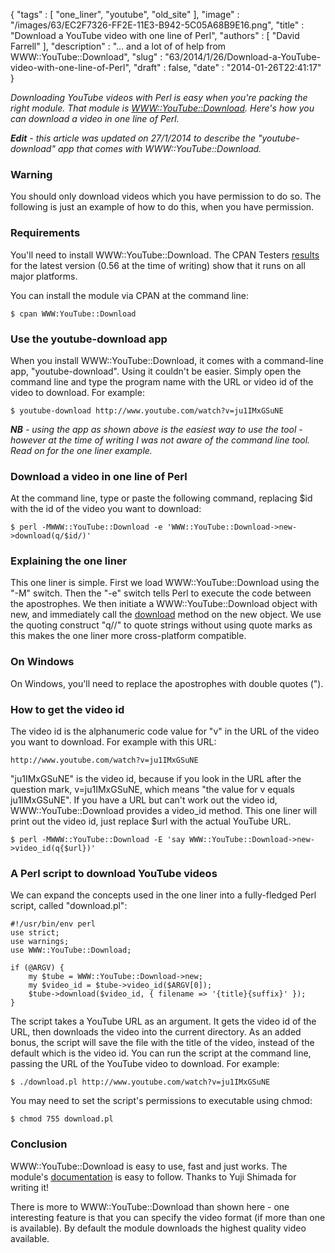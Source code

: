 {
   "tags" : [
      "one_liner",
      "youtube",
      "old_site"
   ],
   "image" : "/images/63/EC2F7326-FF2E-11E3-B942-5C05A68B9E16.png",
   "title" : "Download a YouTube video with one line of Perl",
   "authors" : [
      "David Farrell"
   ],
   "description" : "... and a lot of of help from WWW::YouTube::Download",
   "slug" : "63/2014/1/26/Download-a-YouTube-video-with-one-line-of-Perl",
   "draft" : false,
   "date" : "2014-01-26T22:41:17"
}

*Downloading YouTube videos with Perl is easy when you're packing the right module. That module is [WWW::YouTube::Download](https://metacpan.org/pod/WWW::YouTube::Download). Here's how you can download a video in one line of Perl.*

***Edit** - this article was updated on 27/1/2014 to describe the "youtube-download" app that comes with WWW::YouTube::Download.*

### Warning

You should only download videos which you have permission to do so. The following is just an example of how to do this, when you have permission.

### Requirements

You'll need to install WWW::YouTube::Download. The CPAN Testers [results](http://matrix.cpantesters.org/?dist=WWW-YouTube-Download+0.56) for the latest version (0.56 at the time of writing) show that it runs on all major platforms.

You can install the module via CPAN at the command line:

``` prettyprint
$ cpan WWW:YouTube::Download
```

### Use the youtube-download app

When you install WWW::YouTube::Download, it comes with a command-line app, "youtube-download". Using it couldn't be easier. Simply open the command line and type the program name with the URL or video id of the video to download. For example:

``` prettyprint
$ youtube-download http://www.youtube.com/watch?v=ju1IMxGSuNE
```

***NB** - using the app as shown above is the easiest way to use the tool - however at the time of writing I was not aware of the command line tool. Read on for the one liner example.*

### Download a video in one line of Perl

At the command line, type or paste the following command, replacing $id with the id of the video you want to download:

``` prettyprint
$ perl -MWWW::YouTube::Download -e 'WWW::YouTube::Download->new->download(q/$id/)'
```

### Explaining the one liner

This one liner is simple. First we load WWW::YouTube::Download using the "-M" switch. Then the "-e" switch tells Perl to execute the code between the apostrophes. We then initiate a WWW::YouTube::Download object with new, and immediately call the [download](https://metacpan.org/pod/WWW::YouTube::Download#download-video_id-args) method on the new object. We use the quoting construct "q//" to quote strings without using quote marks as this makes the one liner more cross-platform compatible.

### On Windows

On Windows, you'll need to replace the apostrophes with double quotes (").

### How to get the video id

The video id is the alphanumeric code value for "v" in the URL of the video you want to download. For example with this URL:

``` prettyprint
http://www.youtube.com/watch?v=ju1IMxGSuNE
```

"ju1IMxGSuNE" is the video id, because if you look in the URL after the question mark, v=ju1IMxGSuNE, which means "the value for v equals ju1IMxGSuNE". If you have a URL but can't work out the video id, WWW::YouTube::Download provides a video\_id method. This one liner will print out the video id, just replace $url with the actual YouTube URL.

``` prettyprint
$ perl -MWWW::YouTube::Download -E 'say WWW::YouTube::Download->new->video_id(q{$url})'
```

### A Perl script to download YouTube videos

We can expand the concepts used in the one liner into a fully-fledged Perl script, called "download.pl":

``` prettyprint
#!/usr/bin/env perl
use strict;
use warnings;
use WWW::YouTube::Download;

if (@ARGV) {
    my $tube = WWW::YouTube::Download->new;
    my $video_id = $tube->video_id($ARGV[0]);
    $tube->download($video_id, { filename => '{title}{suffix}' }); 
}
```

The script takes a YouTube URL as an argument. It gets the video id of the URL, then downloads the video into the current directory. As an added bonus, the script will save the file with the title of the video, instead of the default which is the video id. You can run the script at the command line, passing the URL of the YouTube video to download. For example:

``` prettyprint
$ ./download.pl http://www.youtube.com/watch?v=ju1IMxGSuNE
```

You may need to set the script's permissions to executable using chmod:

``` prettyprint
$ chmod 755 download.pl
```

### Conclusion

WWW::YouTube::Download is easy to use, fast and just works. The module's [documentation](https://metacpan.org/pod/WWW::YouTube::Download) is easy to follow. Thanks to Yuji Shimada for writing it!

There is more to WWW::YouTube::Download than shown here - one interesting feature is that you can specify the video format (if more than one is available). By default the module downloads the highest quality video available.

